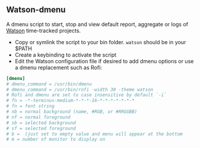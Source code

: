 ## Watson-dmenu

A dmenu script to start, stop and view default report, aggregate or logs of
[Watson](http://tailordev.github.io/Watson/) time-tracked projects.

- Copy or symlink the script to your bin folder. `watson` should be in your
  $PATH
- Create a keybinding to activate the script
- Edit the Watson configuration file if desired to add dmenu options or use a
  dmenu replacement such as Rofi:

```ini
[dmenu]
# dmenu_command = /usr/bin/dmenu
# dmenu_command = /usr/bin/rofi -width 30 -theme watson
# Rofi and dmenu are set to case insensitive by default `-i`
# fn = -*-terminus-medium-*-*-*-16-*-*-*-*-*-*-*
# fn = font string
# nb = normal background (name, #RGB, or #RRGGBB)
# nf = normal foreground
# sb = selected background
# sf = selected foreground
# b =  (just set to empty value and menu will appear at the bottom
# m = number of monitor to display on
```
